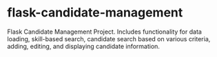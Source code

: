 # flask-candidate-management
Flask Candidate Management Project. Includes functionality for data loading, skill-based search, candidate search based on various criteria, adding, editing, and displaying candidate information.
